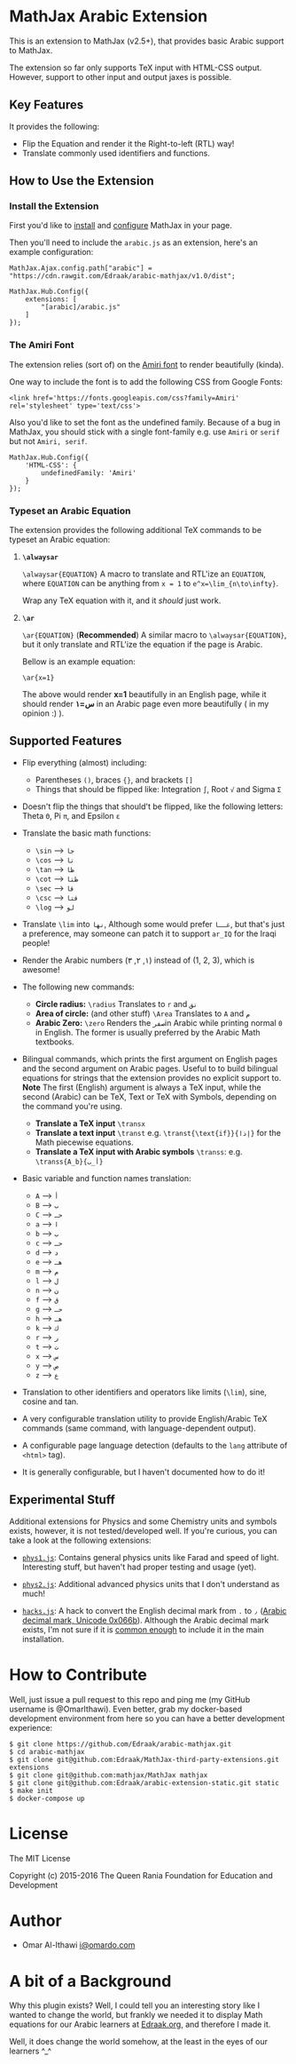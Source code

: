 # MathJax Arabic Extension
This is an extension to MathJax (v2.5+), that provides basic Arabic support to MathJax.

The extension so far only supports TeX input with HTML-CSS output. However, support to other input and output
jaxes is possible.

## Key Features
It provides the following:

  - Flip the Equation and render it the Right-to-left (RTL) way!
  - Translate commonly used identifiers and functions.

## How to Use the Extension
### Install the Extension
First you'd like to [install](http://mathjax.readthedocs.org/en/latest/installation.html)
and [configure](http://mathjax.readthedocs.org/en/latest/configuration.html) MathJax in your page.

Then you'll need to include the `arabic.js` as an extension, here's an example configuration:

    MathJax.Ajax.config.path["arabic"] = "https://cdn.rawgit.com/Edraak/arabic-mathjax/v1.0/dist";

    MathJax.Hub.Config({
        extensions: [
            "[arabic]/arabic.js"
        ]
    });


### The Amiri Font
The extension relies (sort of) on the
[Amiri font](https://www.google.com/fonts#UsePlace:use/Collection:Amiri)
to render beautifully (kinda).

One way to include the font is to add the following CSS from Google Fonts:

    <link href='https://fonts.googleapis.com/css?family=Amiri' rel='stylesheet' type='text/css'>


Also you'd like to set the font as the undefined family. Because of a bug in MathJax, you should stick with a single
font-family e.g. use `Amiri` or `serif` but not `Amiri, serif`.

    MathJax.Hub.Config({
        'HTML-CSS': {
            undefinedFamily: 'Amiri'
        }
    });

### Typeset an Arabic Equation
The extension provides the following additional TeX commands to be typeset an Arabic equation:

1. **`\alwaysar`**

   `\alwaysar{EQUATION}` A macro to translate and RTL'ize an `EQUATION`,  where `EQUATION` can be anything from
   `x = 1` to `e^x=\lim_{n\to\infty}`.

   Wrap any TeX equation with it, and it *should* just work.

2. **`\ar`**

   `\ar{EQUATION}` (**Recommended**) A similar macro to `\alwaysar{EQUATION}`, but it only translate and RTL'ize the equation if  the page is Arabic.

   Bellow is an example equation:

       \ar{x=1}

   The above would render **x=1** beautifully in an English page, while it should render **س=١** in an Arabic page
   even more beautifully ( in my opinion :) ).

## Supported Features
 - Flip everything (almost) including:
     * Parentheses `()`, braces `{}`, and brackets `[]`
     * Things that should be flipped like: Integration `∫`, Root `√` and Sigma `Σ`

 - Doesn't flip the things that should't be flipped,
   like the following letters: Theta `Θ`, Pi `π`, and Epsilon `ε`

 - Translate the basic math functions:
     * `\sin` --> `جا`
     * `\cos` --> `تا`
     * `\tan` --> `ظا`
     * `\cot` --> `ظتا`
     * `\sec` --> `قا`
     * `\csc` --> `قتا`
     * `\log` --> `لو`


 - Translate `\lim` into `نها`, Although some would prefer `غــا`, but that's just
   a preference, may someone can patch it to support `ar_IQ` for the Iraqi people!

 - Render the Arabic numbers (١, ٢, ٣) instead of (1, 2, 3), which is awesome!

 - The following new commands:
     * **Circle radius:** `\radius` Translates to `r` and `نق`
     * **Area of circle:** (and other stuff) `\Area` Translates to `A` and `م`
     * **Arabic Zero:** `\zero` Renders the `صفر`in Arabic while printing normal `0` in English.
       The former is usually preferred by the Arabic Math textbooks.

 - Bilingual commands, which prints the first argument on English pages and the second argument on Arabic pages.
   Useful to to build bilingual equations for strings that the extension provides no explicit support to.
   **Note** The first (English) argument is always a TeX input, while the second (Arabic) can be
   TeX, Text or TeX with Symbols, depending on the command you're using.
     * **Translate a TeX input** `\transx`
     * **Translate a text input** `\transt` e.g. `\transt{\text{if}}{إذا}` for the Math piecewise equations.
     * **Translate a TeX input with Arabic symbols** `\transs`: e.g. `\transs{A_b}{أ_ب}`

 - Basic variable and function names translation:
     * `A` --> `أ`
     * `B` --> `ب`
     * `C` --> `حـ`
     * `a` --> `ا`
     * `b` --> `ب`
     * `c` --> `حـ`
     * `d` --> `د`
     * `e` --> `هـ`
     * `m` --> `م`
     * `l` --> `ل`
     * `n` --> `ن`
     * `f` --> `ق`
     * `g` --> `حـ`
     * `h` --> `هـ`
     * `k` --> `ك`
     * `r` --> `ر`
     * `t` --> `ت`
     * `x` --> `س`
     * `y` --> `ص`
     * `z` --> `ع`


 - Translation to other identifiers and operators like limits (`\lim`), sine, cosine and tan.


 - A very configurable translation utility to provide English/Arabic TeX
   commands (same command, with language-dependent output).

 - A configurable page language detection (defaults to the `lang` attribute of `<html>` tag).

 - It is generally configurable, but I haven't documented how to do it!

## Experimental Stuff
Additional extensions for Physics and some Chemistry units and symbols exists,
however, it is not tested/developed well. If you're curious, you can take a look
at the following extensions:

 - [`phys1.js`](https://github.com/Edraak/arabic-mathjax/blob/master/testcases/test-extensions/phys1.js):
   Contains general physics units like Farad and speed of light. Interesting stuff, but haven't had proper
   testing and usage (yet).

 - [`phys2.js`](https://github.com/Edraak/arabic-mathjax/blob/master/testcases/test-extensions/phys2.js):
   Additional advanced physics units that I don't understand as much!

 - [`hacks.js`](https://github.com/Edraak/arabic-mathjax/blob/master/testcases/test-extensions/hacks.js):
   A hack to convert the English decimal mark from `.` to `٫`
   ([Arabic decimal mark, Unicode 0x066b](http://www.unicodemap.org/details/0x066B/index.html)).
   Although the Arabic decimal mark exists, I'm not sure if it is
   [common enough](https://en.wikipedia.org/wiki/Decimal_mark#Countries_using_Arabic_numerals_with_decimal_comma)
   to include it in the main installation.

# How to Contribute
Well, just issue a pull request to this repo and ping me (my GitHub username is @OmarIthawi).
Even better, grab my docker-based development environment from here so you can have a better development experience:

    $ git clone https://github.com/Edraak/arabic-mathjax.git
    $ cd arabic-mathjax
    $ git clone git@github.com:Edraak/MathJax-third-party-extensions.git extensions
    $ git clone git@github.com:mathjax/MathJax mathjax
    $ git clone git@github.com:Edraak/arabic-extension-static.git static
    $ make init
    $ docker-compose up


# License
The MIT License

Copyright (c) 2015-2016 The Queen Rania Foundation for Education and Development

# Author

 - Omar Al-Ithawi <i@omardo.com>

# A bit of a Background
Why this plugin exists? Well, I could tell you an interesting story like I wanted to change the world,
but frankly we needed it to display Math equations for our Arabic learners at [Edraak.org](https://www.edraak.org),
and therefore I made it.

Well, it does change the world somehow, at the least in the eyes of our learners ^_^
